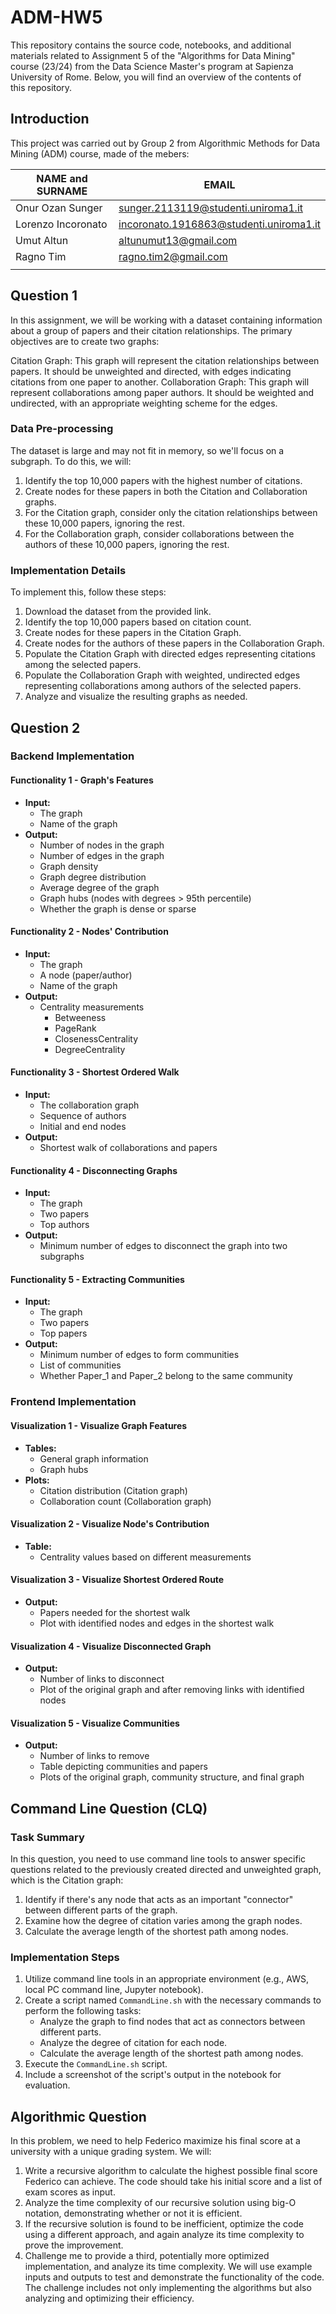 # ADM-HW5
This repository contains the source code, notebooks, and additional materials related to Assignment 5 of the "Algorithms for Data Mining" course (23/24) from the Data Science Master's program at Sapienza University of Rome. Below, you will find an overview of the contents of this repository.

## Introduction
This project was carried out by Group 2 from Algorithmic Methods for Data Mining (ADM) course, made of the mebers:

| NAME and SURNAME | EMAIL |
| --- | --- |
| Onur Ozan Sunger| sunger.2113119@studenti.uniroma1.it|
| Lorenzo Incoronato| incoronato.1916863@studenti.uniroma1.it|
| Umut Altun | altunumut13@gmail.com |
| Ragno Tim| ragno.tim2@gmail.com|
| | |
## Question 1
In this assignment, we will be working with a dataset containing information about a group of papers and their citation relationships. The primary objectives are to create two graphs:

Citation Graph: This graph will represent the citation relationships between papers. It should be unweighted and directed, with edges indicating citations from one paper to another.
Collaboration Graph: This graph will represent collaborations among paper authors. It should be weighted and undirected, with an appropriate weighting scheme for the edges.

### Data Pre-processing
The dataset is large and may not fit in memory, so we'll focus on a subgraph. To do this, we will:

1. Identify the top 10,000 papers with the highest number of citations.
2. Create nodes for these papers in both the Citation and Collaboration graphs.
3. For the Citation graph, consider only the citation relationships between these 10,000 papers, ignoring the rest.
4. For the Collaboration graph, consider collaborations between the authors of these 10,000 papers, ignoring the rest.
### Implementation Details
To implement this, follow these steps:

1. Download the dataset from the provided link.
2. Identify the top 10,000 papers based on citation count.
3. Create nodes for these papers in the Citation Graph.
4. Create nodes for the authors of these papers in the Collaboration Graph.
5. Populate the Citation Graph with directed edges representing citations among the selected papers.
6. Populate the Collaboration Graph with weighted, undirected edges representing collaborations among authors of the selected papers.
7. Analyze and visualize the resulting graphs as needed.
## Question 2

### Backend Implementation

#### Functionality 1 - Graph's Features

- **Input:**
  - The graph
  - Name of the graph
- **Output:**
  - Number of nodes in the graph
  - Number of edges in the graph
  - Graph density
  - Graph degree distribution
  - Average degree of the graph
  - Graph hubs (nodes with degrees > 95th percentile)
  - Whether the graph is dense or sparse

#### Functionality 2 - Nodes' Contribution

- **Input:**
  - The graph
  - A node (paper/author)
  - Name of the graph
- **Output:**
  - Centrality measurements
    - Betweeness
    - PageRank
    - ClosenessCentrality
    - DegreeCentrality

#### Functionality 3 - Shortest Ordered Walk

- **Input:**
  - The collaboration graph
  - Sequence of authors
  - Initial and end nodes
- **Output:**
  - Shortest walk of collaborations and papers

#### Functionality 4 - Disconnecting Graphs

- **Input:**
  - The graph
  - Two papers
  - Top authors
- **Output:**
  - Minimum number of edges to disconnect the graph into two subgraphs

#### Functionality 5 - Extracting Communities

- **Input:**
  - The graph
  - Two papers
  - Top papers
- **Output:**
  - Minimum number of edges to form communities
  - List of communities
  - Whether Paper_1 and Paper_2 belong to the same community

### Frontend Implementation

#### Visualization 1 - Visualize Graph Features

- **Tables:**
  - General graph information
  - Graph hubs
- **Plots:**
  - Citation distribution (Citation graph)
  - Collaboration count (Collaboration graph)

#### Visualization 2 - Visualize Node's Contribution

- **Table:**
  - Centrality values based on different measurements

#### Visualization 3 - Visualize Shortest Ordered Route

- **Output:**
  - Papers needed for the shortest walk
  - Plot with identified nodes and edges in the shortest walk

#### Visualization 4 - Visualize Disconnected Graph

- **Output:**
  - Number of links to disconnect
  - Plot of the original graph and after removing links with identified nodes

#### Visualization 5 - Visualize Communities

- **Output:**
  - Number of links to remove
  - Table depicting communities and papers
  - Plots of the original graph, community structure, and final graph

## Command Line Question (CLQ)
### Task Summary

In this question, you need to use command line tools to answer specific questions related to the previously created directed and unweighted graph, which is the Citation graph:

1. Identify if there's any node that acts as an important "connector" between different parts of the graph.
2. Examine how the degree of citation varies among the graph nodes.
3. Calculate the average length of the shortest path among nodes.

### Implementation Steps

1. Utilize command line tools in an appropriate environment (e.g., AWS, local PC command line, Jupyter notebook).
2. Create a script named `CommandLine.sh` with the necessary commands to perform the following tasks:
   - Analyze the graph to find nodes that act as connectors between different parts.
   - Analyze the degree of citation for each node.
   - Calculate the average length of the shortest path among nodes.
3. Execute the `CommandLine.sh` script.
4. Include a screenshot of the script's output in the notebook for evaluation.

## Algorithmic Question
 In this problem, we need to help Federico maximize his final score at a university with a unique grading system. We will:
1. Write a recursive algorithm to calculate the highest possible final score Federico can achieve. The code should take his initial score and a list of exam scores as input.
2. Analyze the time complexity of our recursive solution using big-O notation, demonstrating whether or not it is efficient.
3. If the recursive solution is found to be inefficient, optimize the code using a different approach, and again analyze its time complexity to prove the improvement.
4. Challenge me to provide a third, potentially more optimized implementation, and analyze its time complexity.
We will use example inputs and outputs to test and demonstrate the functionality of the code. The challenge includes not only implementing the algorithms but also analyzing and optimizing their efficiency.

